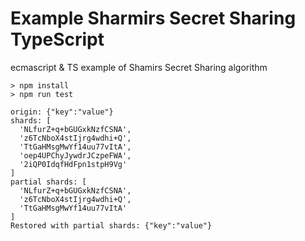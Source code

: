 # Example Sharmirs Secret Sharing TypeScript

ecmascript & TS example of Shamirs Secret Sharing algorithm

```
> npm install
> npm run test

origin: {"key":"value"}
shards: [
  'NLfurZ+q+bGUGxkNzfCSNA',
  'z6TcNboX4stIjrg4wdhi+Q',
  'TtGaHMsgMwYf14uu77vItA',
  'oep4UPChyJywdrJCzpeFWA',
  '2iQP0IdqfHdFpn1stpH9Vg'
]
partial shards: [
  'NLfurZ+q+bGUGxkNzfCSNA',
  'z6TcNboX4stIjrg4wdhi+Q',
  'TtGaHMsgMwYf14uu77vItA'
]
Restored with partial shards: {"key":"value"}
```